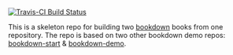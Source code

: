 [![Travis-CI Build Status](https://travis-ci.org/isteves/bookdown-start.svg?branch=master)](https://travis-ci.org/isteves/bookdown-start)

This is a skeleton repo for building two [bookdown](https://bookdown.org/home/about.html) books from one repository. The repo is based on two other bookdown demo repos: [bookdown-start](https://github.com/seankross/bookdown-start) & [bookdown-demo](https://github.com/rstudio/bookdown-demo).
